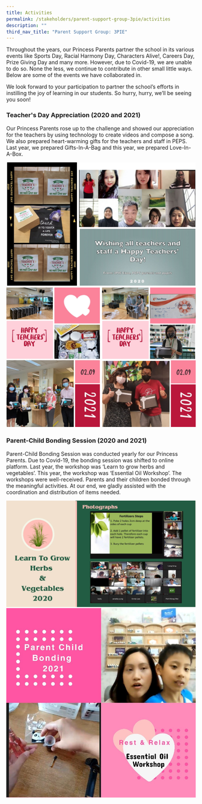 ```yaml
---
title: Activities
permalink: /stakeholders/parent-support-group-3pie/activities
description: ""
third_nav_title: "Parent Support Group: 3PIE"
---
```

Throughout the years, our Princess Parents partner the school in its various events like Sports Day, Racial Harmony Day, Characters Alive!, Careers Day, Prize Giving Day and many more. However, due to Covid-19, we are unable to do so. None the less, we continue to contribute in other small little ways. Below are some of the events we have collaborated in.

We look forward to your participation to partner the school’s efforts in instilling the joy of learning in our students. So hurry, hurry, we’ll be seeing you soon!

### Teacher's Day Appreciation (2020 and 2021)  

Our Princess Parents rose up to the challenge and showed our appreciation for the teachers by using technology to create videos and compose a song. We also prepared heart-warming gifts for the teachers and staff in PEPS. Last year, we prepared Gifts-In-A-Bag and this year, we prepared Love-In-A-Box.

![](/images/activities1.png)
![](/images/activities2.png)

### Parent-Child Bonding Session (2020 and 2021)  

Parent-Child Bonding Session was conducted yearly for our Princess Parents. Due to Covid-19, the bonding session was shifted to online platform. Last year, the workshop was ‘Learn to grow herbs and vegetables’. This year, the workshop was ‘Essential Oil Workshop’. The workshops were well-received. Parents and their children bonded through the meaningful activities. At our end, we gladly assisted with the coordination and distribution of items needed.

![](/images/Pic5-1.jpg)
![](/images/Pic6.jpg)
